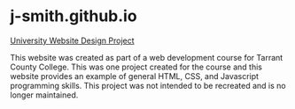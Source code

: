 # j-smith.github.io
[University Website Design Project]( https://j-smith3.github.io/j-smith.github.io/)

This website was created as part of a web development course for Tarrant County College. This was one project created for the course and this website provides an example of general HTML, CSS, and Javascript programming skills. This project was not intended to be recreated and is no longer maintained.
